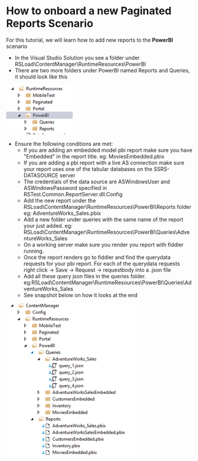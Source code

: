 # How to onboard a new Paginated Reports Scenario

For this tutorial, we will learn how to add new reports to the **PowerBI** scenario 

* In the Visual Studio Solution you see a folder under RSLoad\ContentManager\RuntimeResources\PowerBI
* There are two more folders under PowerBI named Reports and Queries, it should look like this 

![](images/image106.png)

* Ensure the following conditions are met:
	* If you are adding an embedded model pbi report make sure you have "Embedded" in the report title. eg: MoviesEmbedded.pbix
    * If you are adding a pbi report with a live AS connection make sure your report uses one of the tabular databases on the SSRS-DATASOURCE server
    * The credentials of the data source are ASWindowsUser and ASWindowsPassword specified in RSTest.Common.ReportServer.dll.Config
	* Add the new report under the RSLoad\ContentManager\RuntimeResources\PowerBI\Reports folder eg: AdventureWorks_Sales.pbix
	* Add a new folder under queries with the same name of the report your just added. eg: RSLoad\ContentManager\RuntimeResources\PowerBI\Queries\AdventureWorks_Sales
	* On a working server make sure you render you report with fiddler running. 
	* Once the report renders go to fiddler and find the querydata requests for your pbi report. For each of the querydata requests right click -> Save -> Request -> requestbody into a .json file
	* Add all these query json files in the queries folder. eg:RSLoad\ContentManager\RuntimeResources\PowerBI\Queries\AdventureWorks_Sales
	* See snapshot below on how it looks at the end

![](images/image107.png)
	

